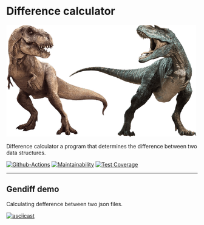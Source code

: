 # Difference calculator

![tiranozavr](https://github.com/alex-ismailov/git-imgs/blob/master/tiranozavr-left-right-without-bg-500x294.png)

Difference calculator a program that determines the difference between two data structures.

[![Github-Actions](https://github.com/alex-ismailov/frontend-project-lvl2/workflows/Node%20CI/badge.svg)](https://github.com/alex-ismailov/frontend-project-lvl2/actions) [![Maintainability](https://api.codeclimate.com/v1/badges/82fcb720295747438972/maintainability)](https://codeclimate.com/github/alex-ismailov/frontend-project-lvl2/maintainability) [![Test Coverage](https://api.codeclimate.com/v1/badges/82fcb720295747438972/test_coverage)](https://codeclimate.com/github/alex-ismailov/frontend-project-lvl2/test_coverage)

---

## Gendiff demo
Calculating defference between two json files.

[![asciicast](https://asciinema.org/a/Ycds6IxHVaS66s2omJjWtJtj5.svg)](https://asciinema.org/a/Ycds6IxHVaS66s2omJjWtJtj5)
